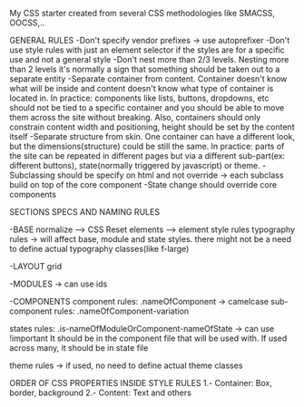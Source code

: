 My CSS starter created from several CSS methodologies like SMACSS, OOCSS,..

GENERAL RULES
-Don't specify vendor prefixes -> use autoprefixer
-Don't use style rules with just an element selector if the styles are for a specific use and not a general style
-Don't nest more than 2/3 levels. Nesting more than 2 levels it's normally a sign that something should be taken out to a separate entity
-Separate container from content. Container doesn't know what will be inside and content doesn't know what type of container is located in. In practice: components like lists, buttons, dropdowns, etc should not be tied to a specific container and you should be able to move them across the site without breaking. Also, containers should only constrain content width and positioning, height should be set by the content itself
-Separate structure from skin. One container can have a different look, but the dimensions(structure) could be still the same. In practice: parts of the site can be repeated in different pages but via a different sub-part(ex: different buttons), state(normally triggered by javascript) or theme.
-Subclassing should be specify on html and not override -> each subclass build on top of the core component
-State change should override core components


SECTIONS SPECS AND NAMING RULES

-BASE
normalize --> CSS Reset
elements --> element style rules
typography rules -> will affect base, module and state styles. there might not be a need to define actual typography classes(like f-large)

-LAYOUT
grid 

-MODULES -> can use ids

-COMPONENTS
component rules: .nameOfComponent -> camelcase
sub-component rules: .nameOfComponent-variation

states rules: .is-nameOfModuleOrComponent-nameOfState -> can use !important
It should be in the component file that will be used with. If used across many, it should be in state file

theme rules -> if used, no need to define actual theme classes



ORDER OF CSS PROPERTIES INSIDE STYLE RULES
1.- Container: Box, border, background
2.- Content: Text and others



